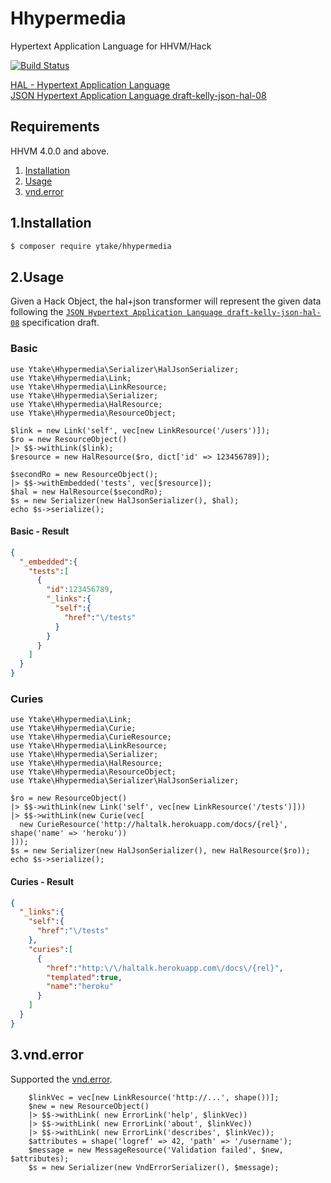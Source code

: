 # Hhypermedia

Hypertext Application Language for HHVM/Hack

[![Build Status](https://travis-ci.org/ytake/hhypermedia.svg?branch=master)](https://travis-ci.org/ytake/hhypermedia)

[HAL - Hypertext Application Language](http://stateless.co/hal_specification.html)  
[JSON Hypertext Application Language draft-kelly-json-hal-08](https://tools.ietf.org/html/draft-kelly-json-hal-08)

## Requirements

HHVM 4.0.0 and above.

1. [Installation](#1-installation)
2. [Usage](#2-usage)
3. [vnd.error](#3-vnd-error)

## 1.Installation

```bash
$ composer require ytake/hhypermedia
```

## 2.Usage

Given a Hack Object,
the hal+json transformer will represent the given data following the [`JSON Hypertext Application Language draft-kelly-json-hal-08`](https://tools.ietf.org/html/draft-kelly-json-hal-08) specification draft.

### Basic

```hack
use Ytake\Hhypermedia\Serializer\HalJsonSerializer;
use Ytake\Hhypermedia\Link;
use Ytake\Hhypermedia\LinkResource;
use Ytake\Hhypermedia\Serializer;
use Ytake\Hhypermedia\HalResource;
use Ytake\Hhypermedia\ResourceObject;

$link = new Link('self', vec[new LinkResource('/users')]);
$ro = new ResourceObject()
|> $$->withLink($link);
$resource = new HalResource($ro, dict['id' => 123456789]);

$secondRo = new ResourceObject();
|> $$->withEmbedded('tests', vec[$resource]);
$hal = new HalResource($secondRo);
$s = new Serializer(new HalJsonSerializer(), $hal);
echo $s->serialize();
```

#### Basic - Result

```json
{
  "_embedded":{
    "tests":[
      {
        "id":123456789,
        "_links":{
          "self":{
            "href":"\/tests"
          }
        }
      }
    ]
  }
}
```

### Curies

```hack
use Ytake\Hhypermedia\Link;
use Ytake\Hhypermedia\Curie;
use Ytake\Hhypermedia\CurieResource;
use Ytake\Hhypermedia\LinkResource;
use Ytake\Hhypermedia\Serializer;
use Ytake\Hhypermedia\HalResource;
use Ytake\Hhypermedia\ResourceObject;
use Ytake\Hhypermedia\Serializer\HalJsonSerializer;

$ro = new ResourceObject()
|> $$->withLink(new Link('self', vec[new LinkResource('/tests')]))
|> $$->withLink(new Curie(vec[
  new CurieResource('http://haltalk.herokuapp.com/docs/{rel}', shape('name' => 'heroku'))
]));
$s = new Serializer(new HalJsonSerializer(), new HalResource($ro));
echo $s->serialize();
```

#### Curies - Result

```json
{
  "_links":{
    "self":{
      "href":"\/tests"
    },
    "curies":[
      {
        "href":"http:\/\/haltalk.herokuapp.com\/docs\/{rel}",
        "templated":true,
        "name":"heroku"
      }
    ]
  }
}
```

## 3.vnd.error

Supported the [vnd.error](https://github.com/blongden/vnd.error).

```hack
    $linkVec = vec[new LinkResource('http://...', shape())];
    $new = new ResourceObject()
    |> $$->withLink( new ErrorLink('help', $linkVec))
    |> $$->withLink( new ErrorLink('about', $linkVec))
    |> $$->withLink( new ErrorLink('describes', $linkVec));
    $attributes = shape('logref' => 42, 'path' => '/username');
    $message = new MessageResource('Validation failed', $new, $attributes);
    $s = new Serializer(new VndErrorSerializer(), $message);
```